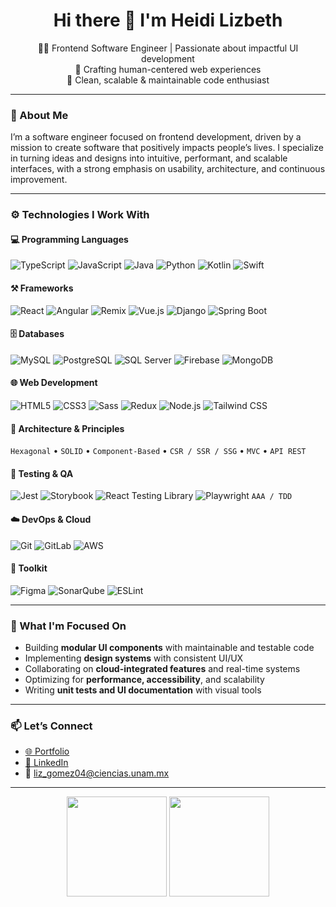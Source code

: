 <h1 align="center">Hi there 👋 I'm Heidi Lizbeth</h1>

<p align="center">
  👩‍💻 Frontend Software Engineer | Passionate about impactful UI development<br/>
  🌱 Crafting human-centered web experiences<br/>
  🚀 Clean, scalable & maintainable code enthusiast
</p>

---

### 🌟 About Me

I’m a software engineer focused on frontend development, driven by a mission to create software that positively impacts people’s lives. I specialize in turning ideas and designs into intuitive, performant, and scalable interfaces, with a strong emphasis on usability, architecture, and continuous improvement.

---

### ⚙️ Technologies I Work With

#### 💻 Programming Languages  
![TypeScript](https://img.shields.io/badge/-TypeScript-3178C6?style=for-the-badge&logo=typescript&logoColor=white) 
![JavaScript](https://img.shields.io/badge/-JavaScript-F7DF1E?style=for-the-badge&logo=javascript&logoColor=black) 
![Java](https://img.shields.io/badge/-Java-007396?style=for-the-badge&logo=java&logoColor=white) 
![Python](https://img.shields.io/badge/-Python-3776AB?style=for-the-badge&logo=python&logoColor=white) 
![Kotlin](https://img.shields.io/badge/-Kotlin-0095D5?style=for-the-badge&logo=kotlin&logoColor=white) 
![Swift](https://img.shields.io/badge/-Swift-FA7343?style=for-the-badge&logo=swift&logoColor=white)

#### ⚒ Frameworks  
![React](https://img.shields.io/badge/-React-20232A?style=for-the-badge&logo=react&logoColor=61DAFB) 
![Angular](https://img.shields.io/badge/-Angular-DD0031?style=for-the-badge&logo=angular&logoColor=white) 
![Remix](https://img.shields.io/badge/-Remix-000000?style=for-the-badge&logo=remix&logoColor=white) 
![Vue.js](https://img.shields.io/badge/-Vue.js-4FC08D?style=for-the-badge&logo=vue.js&logoColor=white) 
![Django](https://img.shields.io/badge/-Django-092E20?style=for-the-badge&logo=django&logoColor=white) 
![Spring Boot](https://img.shields.io/badge/-Spring%20Boot-6DB33F?style=for-the-badge&logo=spring-boot&logoColor=white)

#### 🗄 Databases  
![MySQL](https://img.shields.io/badge/-MySQL-4479A1?style=for-the-badge&logo=mysql&logoColor=white) 
![PostgreSQL](https://img.shields.io/badge/-PostgreSQL-4169E1?style=for-the-badge&logo=postgresql&logoColor=white) 
![SQL Server](https://img.shields.io/badge/-SQL%20Server-CC2927?style=for-the-badge&logo=microsoft-sql-server&logoColor=white) 
![Firebase](https://img.shields.io/badge/-Firebase-FFCA28?style=for-the-badge&logo=firebase&logoColor=black) 
![MongoDB](https://img.shields.io/badge/-MongoDB-47A248?style=for-the-badge&logo=mongodb&logoColor=white)

#### 🌐 Web Development  
![HTML5](https://img.shields.io/badge/-HTML5-E34F26?style=for-the-badge&logo=html5&logoColor=white) 
![CSS3](https://img.shields.io/badge/-CSS3-1572B6?style=for-the-badge&logo=css3&logoColor=white) 
![Sass](https://img.shields.io/badge/-Sass-CC6699?style=for-the-badge&logo=sass&logoColor=white) 
![Redux](https://img.shields.io/badge/-Redux-764ABC?style=for-the-badge&logo=redux&logoColor=white) 
![Node.js](https://img.shields.io/badge/-Node.js-339933?style=for-the-badge&logo=nodedotjs&logoColor=white) 
![Tailwind CSS](https://img.shields.io/badge/-Tailwind%20CSS-06B6D4?style=for-the-badge&logo=tailwind-css&logoColor=white)

#### 🧱 Architecture & Principles  
`Hexagonal` • `SOLID` • `Component-Based` • `CSR / SSR / SSG` • `MVC` • `API REST`

#### 🧪 Testing & QA  
![Jest](https://img.shields.io/badge/-Jest-C21325?style=for-the-badge&logo=jest&logoColor=white) 
![Storybook](https://img.shields.io/badge/-Storybook-FF4785?style=for-the-badge&logo=storybook&logoColor=white) 
![React Testing Library](https://img.shields.io/badge/-Testing%20Library-E33332?style=for-the-badge&logo=testing-library&logoColor=white) 
![Playwright](https://img.shields.io/badge/-Playwright-2EAD33?style=for-the-badge&logo=playwright&logoColor=white) 
`AAA / TDD`

#### ☁️ DevOps & Cloud  
![Git](https://img.shields.io/badge/-Git-F05032?style=for-the-badge&logo=git&logoColor=white) 
![GitLab](https://img.shields.io/badge/-GitLab-FC6D26?style=for-the-badge&logo=gitlab&logoColor=white) 
![AWS](https://img.shields.io/badge/-AWS-232F3E?style=for-the-badge&logo=amazon-aws&logoColor=white)

#### 🧰 Toolkit  
![Figma](https://img.shields.io/badge/-Figma-F24E1E?style=for-the-badge&logo=figma&logoColor=white) 
![SonarQube](https://img.shields.io/badge/-SonarQube-4E9BCD?style=for-the-badge&logo=sonarqube&logoColor=white) 
![ESLint](https://img.shields.io/badge/-ESLint-4B32C3?style=for-the-badge&logo=eslint&logoColor=white)

---

### 🔭 What I'm Focused On

- Building **modular UI components** with maintainable and testable code
- Implementing **design systems** with consistent UI/UX
- Collaborating on **cloud-integrated features** and real-time systems
- Optimizing for **performance, accessibility**, and scalability
- Writing **unit tests and UI documentation** with visual tools

---

### 📫 Let’s Connect

- [🌐 Portfolio](https://tu-portfolio.com)
- [💼 LinkedIn](https://www.linkedin.com/in/heidi-lizbeth-g%C3%B3mez-de-la-torre-34030720a/)
- 📧 liz_gomez04@ciencias.unam.mx

---

<p align="center">
  <img src="https://github-readme-stats.vercel.app/api?username=BethGomez44&show_icons=true&theme=radical" height="160"/>
  <img src="https://streak-stats.demolab.com?user=BethGomez44&theme=radical" height="160"/>
</p>
